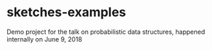 # sketches-examples

Demo project for the talk on probabilistic data structures, happened internally on June 9, 2018
